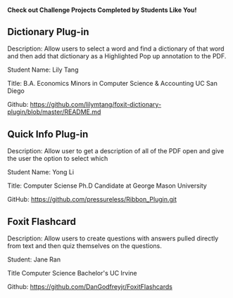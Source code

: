 #### Check out Challenge Projects Completed by Students Like You!

## Dictionary Plug-in

Description: Allow users to select a word and find a dictionary of that word and then add that dictionary as a Highlighted Pop up annotation to the PDF.

Student Name: Lily Tang

Title: B.A. Economics Minors in Computer Science & Accounting UC San Diego

Github: https://github.com/lilymtang/foxit-dictionary-plugin/blob/master/README.md

## Quick Info Plug-in

Description: Allow user to get a description of all of the PDF open and give the user the option to select which 

Student Name: Yong Li

Title: Computer Sciense Ph.D Candidate at George Mason University

GitHub: https://github.com/pressureless/Ribbon_Plugin.git

## Foxit Flashcard

Description: Allow users to create questions with answers pulled directly from text and then quiz themselves on the questions.

Student: Jane Ran

Title Computer Science Bachelor's UC Irvine

Github: https://github.com/DanGodfreyjr/FoxitFlashcards




